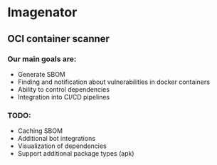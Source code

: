 # Imagenator

## OCI container scanner

### Our main goals are:

- Generate SBOM
- Finding and notification about vulnerabilities in docker containers
- Ability to control dependencies
- Integration into CI/CD pipelines

### TODO:

- Caching SBOM
- Additional bot integrations
- Visualization of dependencies
- Support additional package types (apk)
